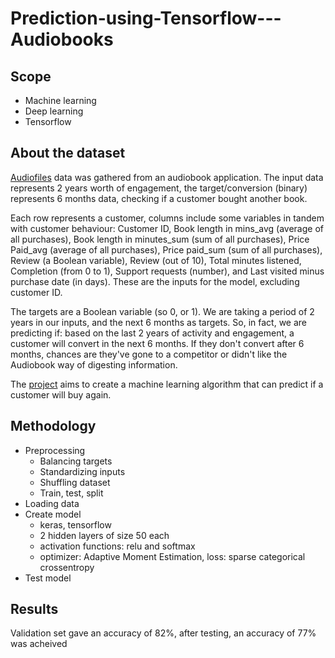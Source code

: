 # Prediction-using-Tensorflow---Audiobooks

## Scope

- Machine learning
- Deep learning
- Tensorflow

## About the dataset

[Audiofiles](https://github.com/gregoryoffodum/Prediction-using-Tensorflow---Audiobooks/blob/main/Audiobooks_data.csv) data was gathered from an audiobook application. The input data represents 2 years worth of engagement, the target/conversion (binary) represents 6 months data, checking if a customer bought another book.
    
Each row represents a customer, columns include some variables in tandem with customer behaviour: Customer ID, Book length in mins_avg (average of all purchases), Book length in minutes_sum (sum of all purchases), Price Paid_avg (average of all purchases), Price paid_sum (sum of all purchases), Review (a Boolean variable), Review (out of 10), Total minutes listened, Completion (from 0 to 1), Support requests (number), and Last visited minus purchase date (in days). These are the inputs for the model, excluding customer ID.

The targets are a Boolean variable (so 0, or 1). We are taking a period of 2 years in our inputs, and the next 6 months as targets. So, in fact, we are predicting if: based on the last 2 years of activity and engagement, a customer will convert in the next 6 months. If they don't convert after 6 months, chances are they've gone to a competitor or didn't like the Audiobook way of digesting information.

The [project](https://github.com/gregoryoffodum/Customer-Churn-Machine-Learning/blob/main/Customer%20Churn.ipynb) aims to create a machine learning algorithm that can predict if a customer will buy again.


## Methodology

- Preprocessing
  - Balancing targets
  - Standardizing inputs 
  - Shuffling dataset
  - Train, test, split 
- Loading data
- Create model
   - keras, tensorflow
   - 2 hidden layers of size 50 each
   - activation functions: relu and softmax
   - optimizer: Adaptive Moment Estimation, loss: sparse categorical crossentropy   
- Test model
  
## Results

Validation set gave an accuracy of 82%, after testing, an accuracy of 77% was acheived




